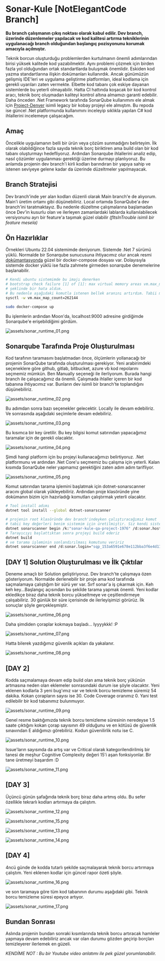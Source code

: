 # Sonar-Kule [NotElegantCode Branch]

__Bu branch çalışmanın çıkış noktası olarak kabul edilir. Dev branch, üzerinde düzenlemeler yapılacak ve kod kalitesi artırma tekniklerinin uygulanacağı branch olduğundan başlangıç pozisyonunu korumak amacıyla açılmıştır.__

Teknik borcun oluşturduğu problemlerden kurtulmanın önemli adımlarından birisi yüksek kalitede kod yazabilmektir. Aynı problemi çözmek için birden fazla yol olduğundan ortak standartlarda buluşmak önemlidir. Eskiden kod yazma standartlarına ilişkin dokümanları kullanırdık. Ancak günümüzün gelişmiş IDE'leri ve uygulama geliştirme platformları, ideal kodlama için gerekli uyarıları zaten vermekte. Elbette kod tabanı çok eskiye dayanan sistemlerde bu yeterli olmayabilir. Hatta CI hattında koşacak bir kod kontrol aracı, teknik borç oluşmadan kaliteyi kontrol altına almamızı garanti edebilir. Daha önceden .Net Framework tarafında SonarQube kullanımını ele almak için [Project-Denver](https://github.com/buraksenyurt/project-denver) isimli legacy bir kobay projeyi ele almıştım. Bu repoda ise güncel .Net platformunda kullanımını inceleyip sıklıkla yapılan C# kod ihlallerini incelemeye çalışacağım.

## Amaç

Öncelikle uygulamanın belli bir ürün veya çözüm sunmadığını belirteyim. İlk olarak olabildiğince fazla sayıda teknik borç biriktiren ama build olan bir kod tabanı oluşturmayı hedefliyoruz. Ardından Sonarqube ihlallerini analiz edip, nasıl çözümler uygulanması gerektiği üzerine durmayı planlıyoruz. Bu anlamda projenin dev branch'i kirli kodları barındıran bir yapıya sahip ve istenen seviyeye gelene kadar da üzerinde düzeltmeler yapılmayacak.

## Branch Stratejisi

Dev branch'inde yer alan kodları düzenli olarak Main branch'e de alıyorum. Main'i üretim ortamı gibi düşünebiliriz. Local ortamda SonarQube'a dev branch'ini taratmaktayız. Bu nedenle düzeltme çalışmalarına başlamadan önce Dev'in kusurlu olan ve ilerleyen zamanlardaki lablarda kullanılabilecek versiyonunu ayrı bir feature'a taşımak güzel olabilir _(fItsInTrouble isimli bir feature mesela)_

## Ön Hazırlıklar

Örnekleri Ubuntu 22.04 sistemimde deniyorum. Sistemde .Net 7 sürümü yüklü. Normalde bir Sonarqube sunucusuna ihtiyacımız olur ancak resmi [dokümantasyonda](https://docs.sonarqube.org/9.7/setup-and-upgrade/install-the-server/) güzel bir docker-compose dosyası var. Dolayısıyla sistemde docker yüklü ise fazla zahmete girmeden sonarqube denemelerine başlanabilir.

```bash
# Kendi ubuntu sistemimde bu imajı denerken 
# bootstrap check failure [1] of [1]: max virtual memory areas vm.max_map_count [65530] is too low, increase to at least [262144]
# şeklinde bir hata aldım.
# Bu nedenle aşağıdaki komutla istenen bellek aranını artırdım. Tabii makinenin fanı biraz bağırmaya başladı :D
sysctl -w vm.max_map_count=262144

sudo docker-compose up
```

Bu işlemlerin ardından Moon'da, localhost:9000 adresine girdiğimde Sonarqube'e erişebildiğimi gördüm.

![assets/sonar_runtime_01.png](assets/sonar_runtime_01.png)

## Sonarqube Tarafında Proje Oluşturulması

Kod tarafının taramasını başlatmadan önce, ölçümlerin yollanacağı bir projenin SonarQube tarafında oluşturulması gerekiyor. Yeni arabirimdeki seçeneklere göre github, gitlab, bitbucket, azure vb kod repolarını seçmemiz mümkün. Ben Manually seçeneği ile ilerliyorum. Burada hangi branch ile çalışacağımız da önemli. Çalışmada ihlaller içeren bir kod tabanına ihtiyacımız var. Bunların dev isimli bir branch'te toplandığını düşünebiliriz.

![assets/sonar_runtime_02.png](assets/sonar_runtime_02.png)

Bu adımdan sonra bazı seçenekler gelecektir. Locally ile devam edebiliriz. Ve sonrasında aşağıdaki seçimlerle devam edebiliriz.

![assets/sonar_runtime_03.png](assets/sonar_runtime_03.png)

Bu kısımca bir key üretilir. Bu key bilgisi komut satırından yapacağımız taramalar için de gerekli olacaktır.

![assets/sonar_runtime_04.png](assets/sonar_runtime_04.png)

Şimdi hangi platform için bu projeyi kullanacağımızı belirtiyoruz. .Net platformunu ve ardından .Net Core'u seçmemiz bu çalışma için yeterli. Kalan kısımda SonarQube neler yapmamız gerektiğini zaten adım adım tarifliyor.

![assets/sonar_runtime_05.png](assets/sonar_runtime_05.png)

Komut satırından tarama işlemini başlatmak için dotnet-sonarscanner aracını global olarak yükleyebiliriz. Ardından proje klasöründe yine dokümanın bizim için hazırladığı komutları çalıştırmak yeterli olacaktır.

```bash
# Tool install adımı
dotnet tool install --global dotnet-sonarscanner

# projenin root klasöründe dev branch'indeyken çalıştıracağımız komut
# tabii key değerleri benim sistemim için üretilmiştir. Siz kendi sisteminizde üretilen proje adı ve key değerlerini kullanmalısınız.
dotnet sonarscanner begin /k:"sonar-kule-qa-project-1976" /d:sonar.host.url="http://localhost:9000"  /d:sonar.login="sqp_153a6591e678e112bba3f6e4d11c7d7bd0643df5"
# Tarayıcıyı başlattıktan sonra projeyi build ederiz
dotnet build
# ve tarama işleminin sonlandırılması komutunu veririz
dotnet sonarscanner end /d:sonar.login="sqp_153a6591e678e112bba3f6e4d11c7d7bd0643df5"
```

## [DAY 1] Solution Oluşturulması ve İlk Çıktılar

Deneme amaçlı bir Solution geliştiriyoruz. Dev branch'te çalışmaya özen gösteriyorum. Normalde derlenebilir bir proje ama kod tarafında saçmalamaya çalıştığım bir sürü yer var. Sırf sonar'a iş çıkarmak için. Keh keh key...Başlangıç açısından bu şekilde tarama yapmak önemli. Yeni kodlar ekledikçe biraz daha teknik borcu yükseltmeye ve çeşitlendirmeye çalışabiliriz. 30 günlük bir süre içerisinde de ilerleyişimizi görürüz. İlk sonuçlar şöyle gerçekleşmiştir.

![assets/sonar_runtime_06.png](assets/sonar_runtime_06.png)

Daha şimdiden çoraplar kokmaya başladı... Iyyyykkk! :P

![assets/sonar_runtime_07.png](assets/sonar_runtime_07.png)

Hatta bilerek yazdığımız güvenlik açıkları da yakalanır.

![assets/sonar_runtime_08.png](assets/sonar_runtime_08.png)

## [DAY 2]

Kodda saçmalamaya devam edip build olan ama teknik borç yükünün artmasına neden olan eklemeler sonrasındaki durum ise şöyle olacaktır. Yeni eklenen kodlarla 3 yeni bug'ımız var ve teknik borcu temizleme süremiz 54 dakika. Kokan çorapların sayısı ise 30. Code Coverage oranımız 0. Yani test edilebilir bir kod tabanımız bulunmuyor.

![assets/sonar_runtime_09.png](assets/sonar_runtime_09.png)

Genel resme baktığımızda teknik borcu temizleme süresinin neredeyse 1.5 saate çıktığını kokan çorap sayısının 49 olduğunu ve en kötüsü de güvenlik sınavından E aldığımızı görebiliriz. Kodun güvenilirlik notu ise C.

![assets/sonar_runtime_10.png](assets/sonar_runtime_10.png)

Issue'ların sayısında da artış var ve Critical olarak kategorilendirilmiş bir tanesi de meşhur Cognitive Complexity değeri 15'i aşan fonksiyonlar. Bir tane üretmeyi başardım :D

![assets/sonar_runtime_11.png](assets/sonar_runtime_11.png)

## [DAY 3]

Üçüncü günün şafağında teknik borç biraz daha artmış oldu. Bu sefer özellikle tekrarlı kodları artırmaya da çalıştım.

![assets/sonar_runtime_12.png](assets/sonar_runtime_12.png)

![assets/sonar_runtime_15.png](assets/sonar_runtime_15.png)

![assets/sonar_runtime_13.png](assets/sonar_runtime_13.png)

![assets/sonar_runtime_14.png](assets/sonar_runtime_14.png)

## [DAY 4]

4ncü günde de kodda tutarlı şekilde saçmalayarak teknik borcu artırmaya çalıştım. Yeni eklenen kodlar için güncel rapor özeti şöyle.

![assets/sonar_runtime_16.png](assets/sonar_runtime_16.png)

ve son taramaya göre tüm kod tabanının durumu aşağıdaki gibi. Teknik borcu temizleme süresi epeyce artıyor.

![assets/sonar_runtime_17.png](assets/sonar_runtime_17.png)

## Bundan Sonrası

Aslında projenin bundan sonraki kısımlarında teknik borcu artıracak hamleler yapmaya devam edebiliriz ancak var olan durumu gözden geçirip borçları temizleyerer ilerlemek en güzeli. 

_KENDİME NOT : Bu bir Youtube video anlatımı ile pek güzel yorumlanabilir._